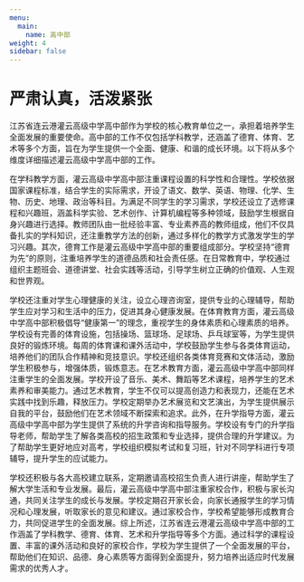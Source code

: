 ```yaml
---
menu:
  main:
    name: 高中部
weight: 4
sidebar: false
---
```


# 严肃认真，活泼紧张

江苏省连云港灌云高级中学高中部作为学校的核心教育单位之一，承担着培养学生全面发展的重要使命。高中部的工作不仅包括学科教学，还涵盖了德育、体育、艺术等多个方面，旨在为学生提供一个全面、健康、和谐的成长环境。以下将从多个维度详细描述灌云高级中学高中部的工作。

在学科教学方面，灌云高级中学高中部注重课程设置的科学性和合理性。学校依据国家课程标准，结合学生的实际需求，开设了语文、数学、英语、物理、化学、生物、历史、地理、政治等科目。为满足不同学生的学习需求，学校还设立了选修课程和兴趣班，涵盖科学实验、艺术创作、计算机编程等多种领域，鼓励学生根据自身兴趣进行选择。教师团队由一批经验丰富、专业素养高的教师组成，他们不仅具备扎实的学科知识，还注重教学方法的创新，通过多样化的教学方式激发学生的学习兴趣。其次，德育工作是灌云高级中学高中部的重要组成部分。学校坚持“德育为先”的原则，注重培养学生的道德品质和社会责任感。在日常教育中，学校通过组织主题班会、道德讲堂、社会实践等活动，引导学生树立正确的价值观、人生观和世界观。

学校还注重对学生心理健康的关注，设立心理咨询室，提供专业的心理辅导，帮助学生应对学习和生活中的压力，促进其身心健康发展。在体育教育方面，灌云高级中学高中部积极倡导“健康第一”的理念，重视学生的身体素质和心理素质的培养。学校设有完善的体育设施，包括操场、篮球场、足球场、乒乓球室等，为学生提供良好的锻炼环境。每周的体育课和课外活动中，学校鼓励学生参与各类体育运动，培养他们的团队合作精神和竞技意识。学校还组织各类体育竞赛和文体活动，激励学生积极参与，增强体质，锻炼意志。在艺术教育方面，灌云高级中学高中部同样注重学生的全面发展。学校开设了音乐、美术、舞蹈等艺术课程，培养学生的艺术素养和审美能力。通过艺术教育，学生不仅可以提高创造力和表现力，还能在艺术实践中找到乐趣，释放压力。学校定期举办艺术展览和文艺演出，为学生提供展示自我的平台，鼓励他们在艺术领域不断探索和追求。此外，在升学指导方面，灌云高级中学高中部为学生提供了系统的升学咨询和指导服务。学校设有专门的升学指导老师，帮助学生了解各类高校的招生政策和专业选择，提供合理的升学建议。为了帮助学生更好地应对高考，学校组织模拟考试和复习班，针对不同学科进行专项辅导，提升学生的应试能力。

学校还积极与各大高校建立联系，定期邀请高校招生负责人进行讲座，帮助学生了解大学生活和专业发展。最后，灌云高级中学高中部注重家校合作，积极与家长沟通，共同关注学生的成长与发展。学校定期召开家长会，向家长通报学生的学习情况和心理发展，听取家长的意见和建议。通过家校合作，学校希望能够形成教育合力，共同促进学生的全面发展。综上所述，江苏省连云港灌云高级中学高中部的工作涵盖了学科教学、德育、体育、艺术和升学指导等多个方面。通过科学的课程设置、丰富的课外活动和良好的家校合作，学校为学生提供了一个全面发展的平台，帮助他们在知识、品德、身心素质等方面得到全面提升，努力培养出适应时代发展需求的优秀人才。
